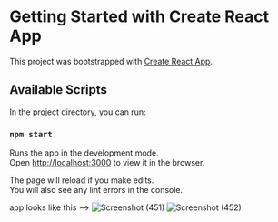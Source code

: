 # Getting Started with Create React App

This project was bootstrapped with [Create React App](https://github.com/facebook/create-react-app).

## Available Scripts

In the project directory, you can run:

### `npm start`

Runs the app in the development mode.\
Open [http://localhost:3000](http://localhost:3000) to view it in the browser.

The page will reload if you make edits.\
You will also see any lint errors in the console.

app looks like this -->
![Screenshot (451)](https://user-images.githubusercontent.com/75174589/137720844-6c0bc8b2-d3e9-49ea-8d47-7e80a3e59662.png)
![Screenshot (452)](https://user-images.githubusercontent.com/75174589/137720912-bd81359b-7f58-417a-97fe-9af9db2964b0.png)
